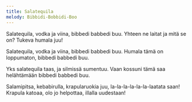 ```yaml
---
title: Salatequila
melody: Bibbidi-Bobbidi-Boo
---
```


Salatequila, vodka ja viina,
bibbedi babbedi buu.
Yhteen ne laitat ja mitä se on?
Tukeva humala juu!

Salatequila, vodka ja viina,
bibbedi babbedi buu.
Humala tämä on loppumaton,
bibbedi babbedi buu.

Yks salatequila taas,
ja silmissä sumentuu.
Vaan kossuni tämä
saa helähtämään
bibbedi babbedi buu.

Salamipitsa, kebabirulla,
krapularuokia juu,
la-la-la-la-la-la-laatata saan!
Krapula katoaa,
olo jo helpottaa,
illalla uudestaan!
